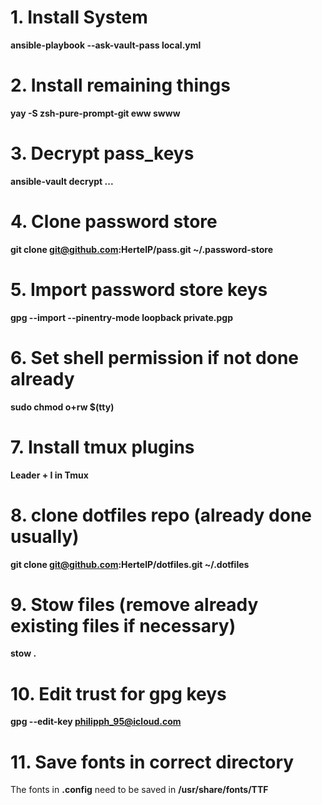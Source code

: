 # 1. Install System
**ansible-playbook --ask-vault-pass local.yml**

# 2. Install remaining things
**yay -S zsh-pure-prompt-git eww swww**

# 3. Decrypt pass_keys
**ansible-vault decrypt ...**

# 4. Clone password store
**git clone git@github.com:HertelP/pass.git ~/.password-store**

# 5. Import password store keys
**gpg --import --pinentry-mode loopback private.pgp**

# 6. Set shell permission if not done already
**sudo chmod o+rw $(tty)**

# 7. Install tmux plugins
**Leader + I in Tmux**

# 8. clone dotfiles repo (already done usually)
**git clone git@github.com:HertelP/dotfiles.git ~/.dotfiles**

# 9. Stow files (remove already existing files if necessary)
**stow .**

# 10. Edit trust for gpg keys
**gpg --edit-key philipph_95@icloud.com**

# 11. Save fonts in correct directory
The fonts in **.config** need to be saved in **/usr/share/fonts/TTF**
